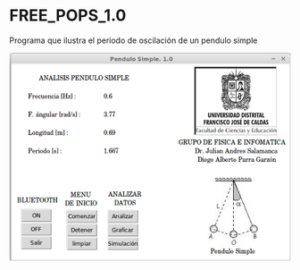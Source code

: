 # FREE_POPS_1.0
Programa que ilustra el periodo de oscilación de un pendulo simple
<p align="center"><img src="https://github.com/Diego-debian/FREE_POPS_1.0/blob/master/free_Pops/Imagenes/free_pops_1.0.png" /></p>
